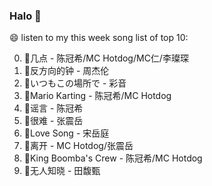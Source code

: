 

### Halo 👋

😄 listen to my this week song list of top 10:

0. 🌈几点 - 陈冠希/MC Hotdog/MC仁/李璨琛
1. 🌈反方向的钟 - 周杰伦
2. 🌈いつもこの場所で - 彩音
3. 🌈Mario Karting - 陈冠希/MC Hotdog
4. 🌈谣言 - 陈冠希
5. 🌈很难 - 张震岳
6. 🌈Love Song - 宋岳庭
7. 🌈离开 - MC Hotdog/张震岳
8. 🌈King Boomba's Crew - 陈冠希/MC Hotdog
9. 🌈无人知晓 - 田馥甄

